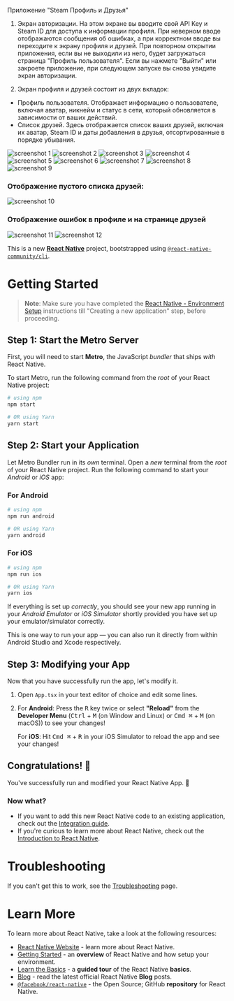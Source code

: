Приложение "Steam Профиль и Друзья"

1. Экран авторизации. На этом экране вы вводите свой API Key и Steam ID для доступа к информации профиля. При неверном вводе отображаются сообщения об ошибках, а при корректном вводе вы переходите к экрану профиля и друзей.
При повторном открытии приложения, если вы не выходили из него, будет загружаться страница "Профиль пользователя". Если вы нажмете "Выйти" или закроете приложение, при следующем запуске вы снова увидите экран авторизации.

2. Экран профиля и друзей состоит из двух вкладок:
- Профиль пользователя. Отображает информацию о пользователе, включая аватар, никнейм и статус в сети, который обновляется в зависимости от ваших действий.
- Список друзей. Здесь отображается список ваших друзей, включая их аватар, Steam ID и даты добавления в друзья, отсортированные в порядке убывания.

![screenshot 1](https://github.com/eshchukina/SteamProfileAndFriends/blob/main/src/assets/screenshots/photo_2024-11-04_23-41-37.jpg)
![screenshot 2](https://github.com/eshchukina/SteamProfileAndFriends/blob/main/src/assets/screenshots/photo_2024-11-04_23-41-41.jpg)
![screenshot 3](https://github.com/eshchukina/SteamProfileAndFriends/blob/main/src/assets/screenshots/photo_2024-11-04_23-41-42.jpg)
![screenshot 4](https://github.com/eshchukina/SteamProfileAndFriends/blob/main/src/assets/screenshots/photo_2024-11-04_23-41-44.jpg)
![screenshot 5](https://github.com/eshchukina/SteamProfileAndFriends/blob/main/src/assets/screenshots/photo_2024-11-05_18-13-59.jpg)
![screenshot 6](https://github.com/eshchukina/SteamProfileAndFriends/blob/main/src/assets/screenshots/photo_2024-11-05_18-36-37.jpg)
![screenshot 7](https://github.com/eshchukina/SteamProfileAndFriends/blob/main/src/assets/screenshots/photo_2024-11-04_23-41-54.jpg)
![screenshot 8](https://github.com/eshchukina/SteamProfileAndFriends/blob/main/src/assets/screenshots/photo_2024-11-04_23-41-58.jpg)
![screenshot 9](https://github.com/eshchukina/SteamProfileAndFriends/blob/main/src/assets/screenshots/photo_2024-11-04_23-41-56.jpg)
### Отображение пустого списка друзей:
![screenshot 10](https://github.com/eshchukina/SteamProfileAndFriends/blob/main/src/assets/screenshots/photo_2024-11-05_18-13-55.jpg)
### Отображение ошибок в профиле и на странице друзей
![screenshot 11](https://github.com/eshchukina/SteamProfileAndFriends/blob/main/src/assets/screenshots/photo_2024-11-05_18-13-46.jpg)
![screenshot 12](https://github.com/eshchukina/SteamProfileAndFriends/blob/main/src/assets/screenshots/photo_2024-11-05_18-13-51.jpg)


This is a new [**React Native**](https://reactnative.dev) project, bootstrapped using [`@react-native-community/cli`](https://github.com/react-native-community/cli).

# Getting Started

>**Note**: Make sure you have completed the [React Native - Environment Setup](https://reactnative.dev/docs/environment-setup) instructions till "Creating a new application" step, before proceeding.

## Step 1: Start the Metro Server

First, you will need to start **Metro**, the JavaScript _bundler_ that ships _with_ React Native.

To start Metro, run the following command from the _root_ of your React Native project:

```bash
# using npm
npm start

# OR using Yarn
yarn start
```

## Step 2: Start your Application

Let Metro Bundler run in its _own_ terminal. Open a _new_ terminal from the _root_ of your React Native project. Run the following command to start your _Android_ or _iOS_ app:

### For Android

```bash
# using npm
npm run android

# OR using Yarn
yarn android
```

### For iOS

```bash
# using npm
npm run ios

# OR using Yarn
yarn ios
```

If everything is set up _correctly_, you should see your new app running in your _Android Emulator_ or _iOS Simulator_ shortly provided you have set up your emulator/simulator correctly.

This is one way to run your app — you can also run it directly from within Android Studio and Xcode respectively.

## Step 3: Modifying your App

Now that you have successfully run the app, let's modify it.

1. Open `App.tsx` in your text editor of choice and edit some lines.
2. For **Android**: Press the <kbd>R</kbd> key twice or select **"Reload"** from the **Developer Menu** (<kbd>Ctrl</kbd> + <kbd>M</kbd> (on Window and Linux) or <kbd>Cmd ⌘</kbd> + <kbd>M</kbd> (on macOS)) to see your changes!

   For **iOS**: Hit <kbd>Cmd ⌘</kbd> + <kbd>R</kbd> in your iOS Simulator to reload the app and see your changes!

## Congratulations! :tada:

You've successfully run and modified your React Native App. :partying_face:

### Now what?

- If you want to add this new React Native code to an existing application, check out the [Integration guide](https://reactnative.dev/docs/integration-with-existing-apps).
- If you're curious to learn more about React Native, check out the [Introduction to React Native](https://reactnative.dev/docs/getting-started).

# Troubleshooting

If you can't get this to work, see the [Troubleshooting](https://reactnative.dev/docs/troubleshooting) page.

# Learn More

To learn more about React Native, take a look at the following resources:

- [React Native Website](https://reactnative.dev) - learn more about React Native.
- [Getting Started](https://reactnative.dev/docs/environment-setup) - an **overview** of React Native and how setup your environment.
- [Learn the Basics](https://reactnative.dev/docs/getting-started) - a **guided tour** of the React Native **basics**.
- [Blog](https://reactnative.dev/blog) - read the latest official React Native **Blog** posts.
- [`@facebook/react-native`](https://github.com/facebook/react-native) - the Open Source; GitHub **repository** for React Native.
